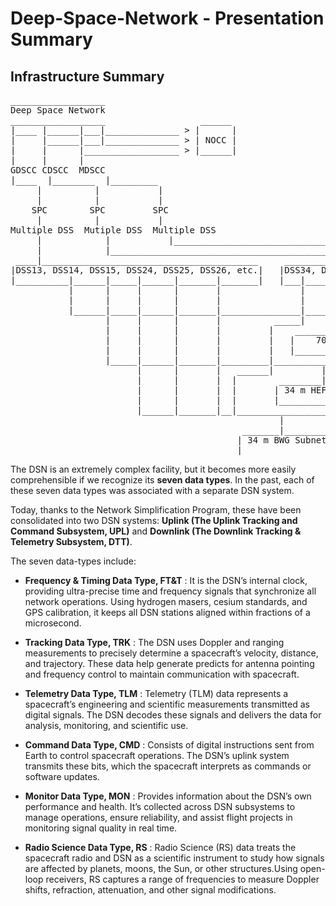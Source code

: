 # Deep-Space-Network - Presentation Summary

## Infrastructure Summary
<pre>
__________________
Deep Space Network
__________________                  ______  
|____ |______|___|______________ > |      |
|     |______|___|______________ > | NOCC |
|     |      |__________________ > |______|
|     |      |                       
GDSCC CDSCC  MDSCC
|____  |________  |_________
     |          |           |
     |          |           |
    SPC        SPC         SPC
     |          |           |
Multiple DSS  Mutiple DSS  Multiple DSS
     |            |           |________________________________________________________________
     |            |_________________________________________                                   |
 ____|_________________________________________     ________|____________________     _________|______________________
|DSS13, DSS14, DSS15, DSS24, DSS25, DSS26, etc.|   |DSS34, DSS43, DSS45 and DSS46|   | DSS54, DSS55, DSS65, and DSS63 |
|__________|______|_____|______|_______|_______|   |___|_____|_______|___________|   |___|_____________|__________|___|
           |      |     |      |       |               |     |       |                   |             |          |
           |      |     |      |       |               |     |       |                   |             |          |
           |______|_____|______|_______|_______________|_____|_______|___________________|_____________|__________|
                  |     |      |       |          _____|     |       |___________        |             |
                  |     |      |       |         |    _______|_________          |       |             |
                  |     |      |       |         |   |    70 m Subnet  |         |       |             |
                  |     |      |       |         |   |_________________|         |       |             |  
                  |_____|______|_______|_________|_______________________________|_______|_____________|
                        |      |       |   ______|         |                             |
                        |      |       |  |        ________|_________                    |
                        |      |       |  |       | 34 m HEF Subnet  |                   |
                        |      |       |  |       |__________________|                   |
                        |______|_______|__|______________________________________________|
                                                   |
                                            _______|_________
                                           | 34 m BWG Subnet |
                                           |_________________|        
</pre>




The DSN is an extremely complex facility, but it becomes more easily comprehensible if we recognize its **seven data types**. In the past, each of these seven data types was associated with a separate DSN system.

Today, thanks to the Network Simplification Program, these have been consolidated into two DSN systems: **Uplink (The Uplink Tracking and Command Subsystem, UPL)** and **Downlink (The Downlink Tracking & Telemetry Subsystem, DTT)**.

The seven data-types include:
- **Frequency & Timing Data Type, FT&T** : It is the DSN’s internal clock, providing ultra-precise time and frequency signals that synchronize all network operations. Using hydrogen masers, cesium standards, and GPS calibration, it keeps all DSN stations aligned within fractions of a microsecond. 

- **Tracking Data Type, TRK** : The DSN uses Doppler and ranging measurements to precisely determine a spacecraft’s velocity, distance, and trajectory. These data help generate predicts for antenna pointing and frequency control to maintain communication with spacecraft.

- **Telemetry Data Type, TLM** : Telemetry (TLM) data represents a spacecraft’s engineering and scientific measurements transmitted as digital signals. The DSN decodes these signals and delivers the data for analysis, monitoring, and scientific use.

- **Command Data Type, CMD** : Consists of digital instructions sent from Earth to control spacecraft operations. The DSN’s uplink system transmits these bits, which the spacecraft interprets as commands or software updates.

- **Monitor Data Type, MON** : Provides information about the DSN’s own performance and health. It’s collected across DSN subsystems to manage operations, ensure reliability, and assist flight projects in monitoring signal quality in real time.

- **Radio Science Data Type, RS** : Radio Science (RS) data treats the spacecraft radio and DSN as a scientific instrument to study how signals are affected by planets, moons, the Sun, or other structures.Using open-loop receivers, RS captures a range of frequencies to measure Doppler shifts, refraction, attenuation, and other signal modifications.